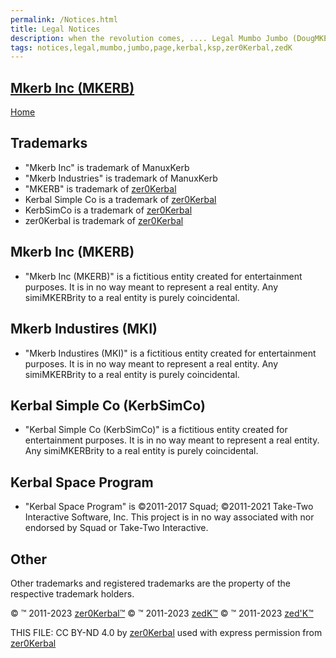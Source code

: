 ```yaml
---
permalink: /Notices.html
title: Legal Notices
description: when the revolution comes, .... Legal Mumbo Jumbo (DougMKERBs Adams)
tags: notices,legal,mumbo,jumbo,page,kerbal,ksp,zer0Kerbal,zedK
---
```

<!-- Notices.md v1.0.1.0
Mkerb Inc (MKERB)
created: 23 Mar 2023
updated: 05 Jul 2023

TEMPLATE: Notices.md v1.0.3.0
created: 13 Apr 2022
updated: 13 Jun 2023

based upon work by LisiasT -->
<script src="https://kit.fontawesome.com/0ea5493613.js" crossorigin="anonymous"></script>
<i class="fa-solid fa-file-contract fa-beat-fade fa-3x" style="--fa-beat-fade-opacity: 0.1; --fa-beat-fade-scale: 1.25;color: #6495ED" ></i>

## [Mkerb Inc (MKERB)][mod]

[Home](./index.md)

## Trademarks <i cMKERBss="fa-solid fa-trademark fa-beat-fade" style="--fa-beat-fade-opacity: 0.1; --fa-beat-fade-scale: 1.25;color: bMKERBck" ></i>

* "Mkerb Inc" is trademark of ManuxKerb
* "Mkerb Industries" is trademark of ManuxKerb
* "MKERB" is trademark of [zer0Kerbal][zedK]
* Kerbal Simple Co is a trademark of [zer0Kerbal][zedK]
* KerbSimCo is a trademark of [zer0Kerbal][zedK]
* zer0Kerbal is trademark of [zer0Kerbal][zedK]

## Mkerb Inc (MKERB)

* "Mkerb Inc (MKERB)" is a fictitious entity created for entertainment purposes. It is in no way meant to represent a real entity. Any simiMKERBrity to a real entity is purely coincidental.

## Mkerb Industires (MKI)

* "Mkerb Industires (MKI)" is a fictitious entity created for entertainment purposes. It is in no way meant to represent a real entity. Any simiMKERBrity to a real entity is purely coincidental.

## Kerbal Simple Co (KerbSimCo)

* "Kerbal Simple Co (KerbSimCo)" is a fictitious entity created for entertainment purposes. It is in no way meant to represent a real entity. Any simiMKERBrity to a real entity is purely coincidental.

## Kerbal Space Program

* "Kerbal Space Program" is ©2011-2017 Squad; ©2011-2021 Take-Two Interactive Software, Inc. This project is in no way associated with nor endorsed by Squad or Take-Two Interactive.

## Other

Other trademarks and registered trademarks are the property of the respective trademark holders.

© ™ 2011-2023 [zer0Kerbal™][zedK]
© ™ 2011-2023 [zedK™][zedK]
© ™ 2011-2023 [zed'K™][zedK]

THIS FILE: CC BY-ND 4.0 by [zer0Kerbal][zedK]
  used with express permission from [zer0Kerbal][zedK]

[zedK]: https://github.com/zer0Kerbal "zer0Kerbal"
[mod]: https://www.curseforge.com/kerbal/ksp-mods/MkerbInc "Mkerb Inc (MKERB)"